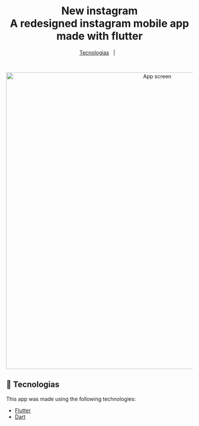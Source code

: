 <h1 align="center">
    New instagram <br/>
    A redesigned instagram mobile app made with flutter
</h1>

<p align="center">
  <a href="#rocket-tecnologias">Tecnologias</a>&nbsp;&nbsp;&nbsp;|&nbsp;&nbsp;&nbsp;
</p>

<br>

<p align="center">
  <img alt="App screen" src=".github/screenshot.png" width="800px">
</p>

## 🚀 Tecnologias

This app was made using the following technologies:
- [Flutter](https://flutter.dev/)
- [Dart](https://dart.dev/)




